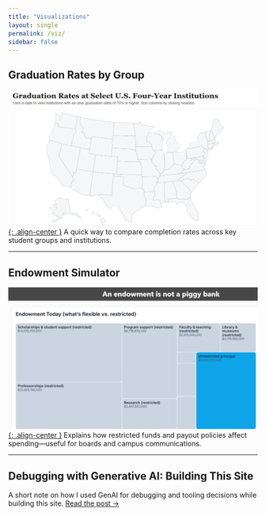 ```yaml
---
title: "Visualizations"
layout: single
permalink: /viz/
sidebar: false
---
```


## Graduation Rates by Group
[![Graduation Rates by Group](/images/grad_map_thumb.png){: .align-center }](/viz/Grad_Map/)
A quick way to compare completion rates across key student groups and institutions.

---

## Endowment Simulator
[![Endowment Simulator](/images/endowment_thumb.png){: .align-center }](/endowment/)
Explains how restricted funds and payout policies affect spending—useful for boards and campus communications.

---

## Debugging with Generative AI: Building This Site
A short note on how I used GenAI for debugging and tooling decisions while building this site.
[Read the post →](/viz/genai-debugging/)
